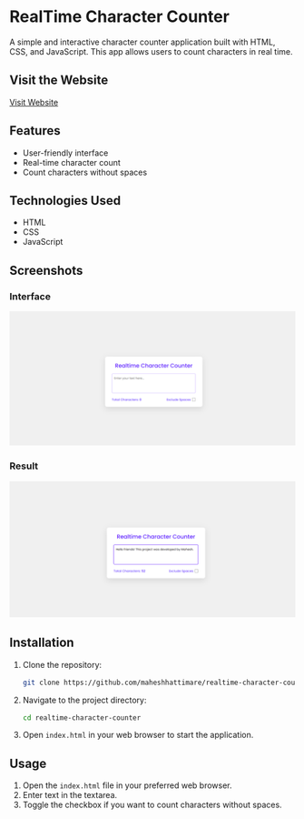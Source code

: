 # RealTime Character Counter

A simple and interactive character counter application built with HTML, CSS, and JavaScript. This app allows users to count characters in real time.

## Visit the Website

[Visit Website](https://maheshhattimare.github.io/realtime-character-counter/)

## Features

- User-friendly interface
- Real-time character count
- Count characters without spaces

## Technologies Used

- HTML
- CSS
- JavaScript

## Screenshots

### Interface
![Interface](./images/screenshot1.png)

### Result
![Result](./images/screenshot2.png)

## Installation

1. Clone the repository:
    ```bash
    git clone https://github.com/maheshhattimare/realtime-character-counter.git
    ```
2. Navigate to the project directory:
    ```bash
    cd realtime-character-counter
    ```
3. Open `index.html` in your web browser to start the application.

## Usage

1. Open the `index.html` file in your preferred web browser.
2. Enter text in the textarea.
3. Toggle the checkbox if you want to count characters without spaces.
